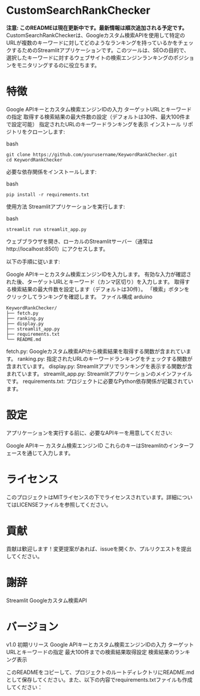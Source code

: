 # CustomSearchRankChecker
**注意: このREADMEは現在更新中です。最新情報は順次追加される予定です。**
CustomSearchRankCheckerは、Googleカスタム検索APIを使用して特定のURLが複数のキーワードに対してどのようなランキングを持っているかをチェックするためのStreamlitアプリケーションです。このツールは、SEOの目的で、選択したキーワードに対するウェブサイトの検索エンジンランキングのポジションをモニタリングするのに役立ちます。

# 特徴
Google APIキーとカスタム検索エンジンIDの入力
ターゲットURLとキーワードの指定
取得する検索結果の最大件数の設定（デフォルトは30件、最大100件まで設定可能）
指定されたURLのキーワードランキングを表示
インストール
リポジトリをクローンします:

bash
```コードをコピーする
git clone https://github.com/yourusername/KeywordRankChecker.git
cd KeywordRankChecker
```
必要な依存関係をインストールします:

bash
```コードをコピーする
pip install -r requirements.txt
```
使用方法
Streamlitアプリケーションを実行します:

bash
```コードをコピーする
streamlit run streamlit_app.py
```
ウェブブラウザを開き、ローカルのStreamlitサーバー（通常は http://localhost:8501）にアクセスします。

以下の手順に従います:

Google APIキーとカスタム検索エンジンIDを入力します。
有効な入力が確認された後、ターゲットURLとキーワード（カンマ区切り）を入力します。
取得する検索結果の最大件数を設定します（デフォルトは30件）。
「検索」ボタンをクリックしてランキングを確認します。
ファイル構成
arduino
```コードをコピーする
KeywordRankChecker/
├── fetch.py
├── ranking.py
├── display.py
├── streamlit_app.py
├── requirements.txt
└── README.md
```
fetch.py: Googleカスタム検索APIから検索結果を取得する関数が含まれています。
ranking.py: 指定されたURLのキーワードランキングをチェックする関数が含まれています。
display.py: Streamlitアプリでランキングを表示する関数が含まれています。
streamlit_app.py: Streamlitアプリケーションのメインファイルです。
requirements.txt: プロジェクトに必要なPython依存関係が記載されています。
# 設定
アプリケーションを実行する前に、必要なAPIキーを用意してください:

Google APIキー
カスタム検索エンジンID
これらのキーはStreamlitのインターフェースを通じて入力します。

# ライセンス
このプロジェクトはMITライセンスの下でライセンスされています。詳細についてはLICENSEファイルを参照してください。

# 貢献
貢献は歓迎します！変更提案があれば、issueを開くか、プルリクエストを提出してください。

# 謝辞
Streamlit
Googleカスタム検索API
# バージョン
v1.0
初期リリース
Google APIキーとカスタム検索エンジンIDの入力
ターゲットURLとキーワードの指定
最大100件までの検索結果取得設定
検索結果のランキング表示

このREADMEをコピーして、プロジェクトのルートディレクトリにREADME.mdとして保存してください。また、以下の内容でrequirements.txtファイルも作成してください：
